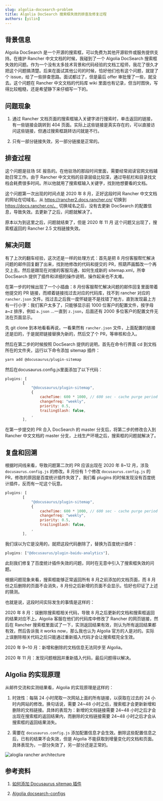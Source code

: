 ```yaml
---
slug: algolia-docsearch-problem
title: Algolia DocSearch 搜索框失效的排查及修复过程
authors: [yilin]
---
```


## 背景信息

Algolia DocSearch 是一个开源的搜索框，可以免费为其他开源软件或服务提供支持。在维护 Rancher 中文文档的时候，我碰到了一个 Algolia DocSearch 搜索框失效的问题。作为一个没有太多技术背景和代码经验的文档工程师，我花了很久才把这个问题搞清楚。后来在面试其他公司的时候，恰好他们也有这个问题，就提了个 issue，给了一些排查思路。面试都过了，但是最后 offer 审批慢了一些，就没去。这个问题在 Rancher 中文文档的代码库 wiki 里面也有记录，但当时图快，写得比较粗糙，还是希望静下来仔细写一下的。

## 问题现象

1. 通过 Rancher 文档页面的搜索框输入关键字进行搜索时，单击返回的链接，有一些链接会跳转到 404 页面。实际上这些链接是真实存在的，可以直接访问这些链接，但通过搜索框跳转访问就是不行。

2. 只有一部分链接失效，另一部分链接是正常的。

## 排查过程

这个问题是驻场 SE 报告的。在他驻场的那段时间里面，需要经常阅读官网文档辅助日常工作。由于 Rancher 中文文档的目录层级比较深，通过导航栏和目录找文档会耗费很多时间。所以他就用了搜索框输入关键字，找到他想要看的文档。

这个问题第一次出现的时间点是 2020 年 8 月，正好这段时间  Rancher 中文文档的网址在切域名，从 https://rancher2.docs.rancher.cn/ 切换到 https://docs.rancher.cn/。 切换域名之后，没有去更新 DocSearch 的配置信息，导致失效。去更新了之后，问题就解决了。

原本以为到这里之后，问题就结束了，但是 2020 年 11 月 这个问题又出现了，搜索框返回的 Rancher 2.5 文档链接失效。

## 解决问题

有了上次的翻车经验，这次还是一样的处理方式：首先是把 8 月份客服帮忙解决问题的邮件回复翻了出来，找到他修改的代码和提交的 PR，照葫芦画瓢改一个再交上去。然后是跟现在对接的客服沟通，如何生成新的 sitemap.xml，所幸 DocSearch 提供了插件和详细的操作说明，操作起来也不太难。

在第一步的时候出现了一个小插曲：8 月份客服帮忙解决问题的邮件回复里面带着他提交的 PR 链接，而顺着链接找过去对应的代码库，找不到 rancher 对应的 `rancher.json` 文件。找过去之后我一度怀疑是不是找错了地方，直到发现最上方有一行小字：我们客户太多了，只能够显示前 1000 位客户的配置文件，按字母 a~z 排序，例如 `a.json` ...一直到 `z.json`，后面还有 2000 多位客户的配置文件无法在页面显示。

先 git clone 到本地看看再说，一看果然有 `rancher.json` 文件，上面配置的链接还是旧的，于是就把链接替换为新的，然后交了个 PR，等审核和合入。

然后在第二步的时候按照 DocSearch 提供的说明，首先在命令行界面 cd 到文档所在的文件夹，运行以下命令添加 sitemap 插件：

```sh
yarn add @docusaurus/plugin-sitemap
```

然后在docusaurus.config.js里面添加了以下代码：

```js
plugins: [
        [
            "@docusaurus/plugin-sitemap",
            {
                cacheTime: 600 * 1000, // 600 sec - cache purge period
                changefreq: "weekly",
                priority: 0.5,
                trailingSlash: false,
            ,
        ],
```

在第一步提交的 PR 合入 DocSearch 的 master 分支后，将第二步的修改合入到 Rancher 中文文档的 master 分支，上线生产环境之后，搜索框的问题就解决了。


## 复盘和回溯

根据时间线来看，导致问题第二次的 PR 应该出现在 2020 年 8~12 月，涉及 `docusaurus.config.js` 的修改。8 月份有 1 个修改 `docusaurus.config.js` 的 PR，修改的原因是百度统计插件失效了，我们看 plugins 的时候发现没有百度统计插件，反而有一坨这个玩意。

```js
plugins: [
        [
            "@docusaurus/plugin-sitemap",
            {
                cacheTime: 600 * 1000, // 600 sec - cache purge period
                changefreq: "weekly",
                priority: 0.5,
                trailingSlash: false,
            ,
        ],
```

我们误以为它是没用的，就把这段代码删除了，替换为百度统计插件：

```js
plugins: ["@docusaurus/plugin-baidu-analytics"],
```

此刻我们修复了百度统计插件失效的问题，同时在无意中引入了搜索框失效的问题。

根据问题现象来看，搜索框能够正常返回所有 8 月之前添加的文档页面，而 8 月份之后删除的页面不会消失，8 月份之后新增的页面不会显示。恰好也印证了上述的猜测。

也就是说，这段时间实际发生的事情是这样的：

2020 年 8 月：误删除搜索框相关代码，导致 8 月之后更新的文档和搜索框返回的结果对应不上。Algolia 客服在他们的代码库中修改了 Rancher 的网页链接，然后在 Rancher 搜索框里面试了一下，实测返回结果有效，则认为所有返回结果都有效，然后告诉我 it works now，那么我也认为 Algolia 官方的人是对的。实际上误删除相关代码之后只能通过重新插入代码才会让搜索框完全生效。

2020 年 9~10 月：新增和删除的文档信息无法同步至 Algolia。

2020 年 11 月：发现问题根因并重新插入代码，最后问题得以解决。

## Algolia 的实现原理

从邮件交流和实测结果看，Algolia 的实现原理是这样的：

1. 时效性：每隔 24 小时爬取一次网站上面的所有链接，以获取在过去的 24 小时内网站的修改。换句话说，需要 24~48 小时之后，搜索框才会更新新增和删除的文档链接。具体的表现为：新增的文档链接需要 24~48 小时之后才会出现在搜索框的返回结果内，而删除的文档链接需要 24~48 小时之后才会从搜索框的返回结果消失。

1. 需要在 `docusaurus.config.js` 添加配置信息才会生效。删除这些配置信息之后，已有的结果不会失效，但是 Algolia 不能获取到增量变化的文档和页面。具体表现为，一部分失效了，另一部分还是正常的。

![aloglia rancher architecture](/img/algolia.png)

## 参考资料

1. [如何添加 Docusaurus sitemap 插件](https://v2.docusaurus.io/docs/api/plugins/@docusaurus/plugin-sitemap)

1. [Algolia docsearch-configs](https://github.com/algolia/docsearch-configs)